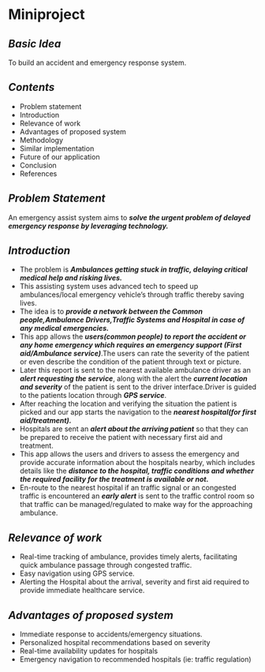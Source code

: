 # **Miniproject**

## _Basic Idea_
To build an accident and emergency response system.

## _Contents_
- Problem statement
- Introduction
- Relevance of work
- Advantages of proposed system
- Methodology
- Similar implementation
- Future of our application
- Conclusion
- References

## _Problem Statement_
An emergency assist system aims to **_solve the urgent problem of delayed emergency response by leveraging technology._**

## _Introduction_

- The problem is **_Ambulances getting stuck in traffic, delaying critical medical help and risking lives._**
- This assisting system uses advanced tech to speed up ambulances/local emergency vehicle’s through traffic thereby saving lives.
- The idea is to **_provide a network between the Common people,Ambulance Drivers,Traffic Systems and Hospital in case of any medical emergencies._** 
- This app allows the **_users(common people) to report the accident or any home emergency which requires an emergency support (First aid/Ambulance service)_**.The users can rate the severity of the patient or even describe the condition of the patient through text or picture.
- Later this report is sent to the nearest available ambulance driver as an **_alert requesting the service_**, along with the alert the **_current location and severity_** of the patient is sent to the driver interface.Driver is guided to the patients location through **_GPS service_**.
- After reaching the location and verifying the situation the patient is picked and our app starts the navigation to the **_nearest hospital(for first aid/treatment)._**
- Hospitals are sent an **_alert about the arriving patient_** so that they can be prepared to receive the patient with necessary first aid and treatment.
- This app allows the users and drivers to assess the emergency and provide accurate information about the hospitals nearby, which includes details like the **_distance to the hospital, traffic conditions and whether the required facility for the treatment is available or not._**
- En-route to the nearest hospital if an traffic signal or an congested traffic is encountered an **_early alert_** is sent to the traffic control room so that traffic can be managed/regulated to make way for the approaching ambulance.

## **_Relevance of work_**

- Real-time tracking of ambulance, provides timely alerts, facilitating quick ambulance passage through congested traffic.
- Easy navigation using GPS service.
- Alerting the Hospital about the arrival, severity and first aid required to provide immediate healthcare service.

## **_Advantages of proposed system_**

- Immediate response to accidents/emergency situations.
- Personalized hospital recommendations based on severity
- Real-time availability updates for hospitals
- Emergency navigation to recommended hospitals (ie: traffic regulation)